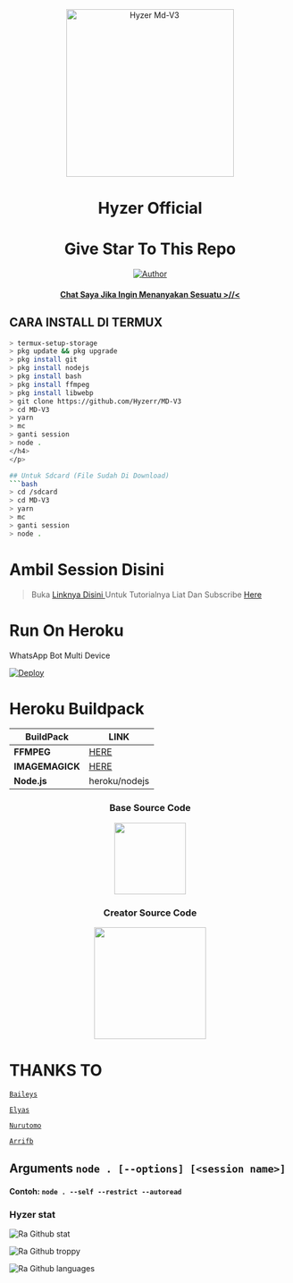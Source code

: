 <div align="center">
<img src="https://telegra.ph/file/8e3498a64b93a33116355.jpg" alt="Hyzer Md-V3" width="300" />

</p>
<h1 align="center">Hyzer Official</h1>

<h1 align="center">Give Star To This Repo</h1>

>
>
>
</div>
<p align="center">
  <a href="https://github.com/Hyzerr"><img title="Author" src="https://img.shields.io/badge/Author-Hyzerr.svg?style=for-the-badge&logo=github" /></a>
  <h4 align="center">
  <a
  <a href="https://wa.me/6287892711054">Chat Saya Jika Ingin Menanyakan Sesuatu >//< </a>
</h4>
</p>

## CARA INSTALL DI TERMUX
```bash
> termux-setup-storage
> pkg update && pkg upgrade
> pkg install git
> pkg install nodejs
> pkg install bash
> pkg install ffmpeg
> pkg install libwebp
> git clone https://github.com/Hyzerr/MD-V3
> cd MD-V3
> yarn
> mc
> ganti session
> node .
</h4>
</p>

## Untuk Sdcard (File Sudah Di Download)
```bash
> cd /sdcard
> cd MD-V3
> yarn
> mc
> ganti session
> node . 
```

# Ambil Session Disini

> Buka [ Linknya Disini ](https://replit.com/@zeeoneofc/Session-Md?lita=1&outputonly=1#.replit) 
> Untuk Tutorialnya Liat Dan Subscribe [ Here ](https://youtu.be/7wfSvv4AHsQ) 

# Run On Heroku

WhatsApp Bot Multi Device

[![Deploy](https://www.herokucdn.com/deploy/button.svg)](https://heroku.com/deploy?template=https://github.com/Hyzerr/MD-V3)


# Heroku Buildpack

| BuildPack | LINK |
|--------|--------|
| **FFMPEG** |[HERE](https://github.com/jonathanong/heroku-buildpack-ffmpeg-latest) |
| **IMAGEMAGICK** | [HERE](https://github.com/mcollina/heroku-buildpack-imagemagick.git) |
| **Node.js**     | heroku/nodejs|


<h3 align="center">Base Source Code
<p align="center">
  </a href="https://github.com/ilmanhdyt"><img src="https://github.com/ilmanhdyt.png?size=128" height="128" width="128" /></a>
  <h3 align="center">Creator Source Code
<p align="center">
  </a href="https://github.com/Hyzerr"><img src="https://github.com/Hyzerr.png?size=128" height="200" 
</p> 

# THANKS TO 
 [`Baileys`](https://github.com/adiwajshing/Baileys)

 [`Elyas`](https://github.com/Paquito1923)

 [`Nurutomo`](https://github.com/Nurutomo)
 
 [`Arrifb`](https://github.com/ariffb25) 
 
## Arguments `node . [--options] [<session name>]`

#### Contoh: `node . --self --restrict --autoread`
 
### Hyzer stat
![Ra Github stat](https://github-readme-stats.vercel.app/api?username=Hyzerr&theme=midnight-purple&show_icons=true) 

![Ra Github troppy](https://github-profile-trophy.vercel.app/?username=Hyzerr&theme=monokai)

![Ra Github languages](https://github-readme-stats.vercel.app/api/top-langs/?username=Hyzerr&theme=tokyonight)

